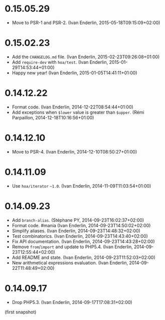 # 0.15.05.29

  * Move to PSR-1 and PSR-2. (Ivan Enderlin, 2015-05-18T09:15:09+02:00)

# 0.15.02.23

  * Add the `CHANGELOG.md` file. (Ivan Enderlin, 2015-02-23T09:26:08+01:00)
  * Add `require-dev` with `hoa/test`. (Ivan Enderlin, 2015-01-29T14:53:44+01:00)
  * Happy new year! (Ivan Enderlin, 2015-01-05T14:41:11+01:00)

# 0.14.12.22

  * Format code. (Ivan Enderlin, 2014-12-22T08:54:44+01:00)
  * Add exceptions when `$lower` value is greater than `$upper`. (Rémi Parpaillon, 2014-12-18T10:16:56+01:00)

# 0.14.12.10

  * Move to PSR-4. (Ivan Enderlin, 2014-12-10T08:50:27+01:00)

# 0.14.11.09

  * Use `hoa/iterator` `~1.0`. (Ivan Enderlin, 2014-11-09T11:03:54+01:00)

# 0.14.09.23

  * Add `branch-alias`. (Stéphane PY, 2014-09-23T16:02:37+02:00)
  * Format code. #mania (Ivan Enderlin, 2014-09-23T14:50:02+02:00)
  * Simplify aliases. (Ivan Enderlin, 2014-09-23T14:48:32+02:00)
  * Test combinatorics. (Ivan Enderlin, 2014-09-23T14:43:40+02:00)
  * Fix API documentation. (Ivan Enderlin, 2014-09-23T14:43:28+02:00)
  * Remove `from`/`import` and update to PHP5.4. (Ivan Enderlin, 2014-09-23T12:55:44+02:00)
  * Add README and state. (Ivan Enderlin, 2014-09-23T11:52:03+02:00)
  * New arithmetical expressions evaluation. (Ivan Enderlin, 2014-09-22T11:48:49+02:00)

# 0.14.09.17

  * Drop PHP5.3. (Ivan Enderlin, 2014-09-17T17:08:31+02:00)

(first snapshot)
